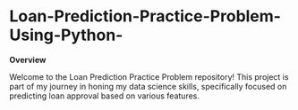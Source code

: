 # Loan-Prediction-Practice-Problem-Using-Python-

**Overview**

Welcome to the Loan Prediction Practice Problem repository! This project is part of my journey in honing my data science skills, specifically focused on predicting loan approval based on various features. 
